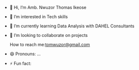 - 👋 Hi, I’m Amb. Nwuzor Thomas Ikeose 
- 👀 I’m interested in Tech skills 
- 🌱 I’m currently learning Data Analysis with DAHEL Consultants 
- 💞️ I’m looking to collaborate on projects 

   How to reach me:tomwuzor@gmail.com
- 😄 Pronouns: ...
- ⚡ Fun fact: 

<!---
Ikeosenwuzor/Ikeosenwuzor is a ✨ special ✨ repository because its `README.md` (this file) appears on your GitHub profile.
You can click the Preview link to take a look at your changes.
--->
